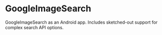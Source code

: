 GoogleImageSearch
=================

GoogleImageSearch as an Android app. Includes sketched-out support for complex search API options.
